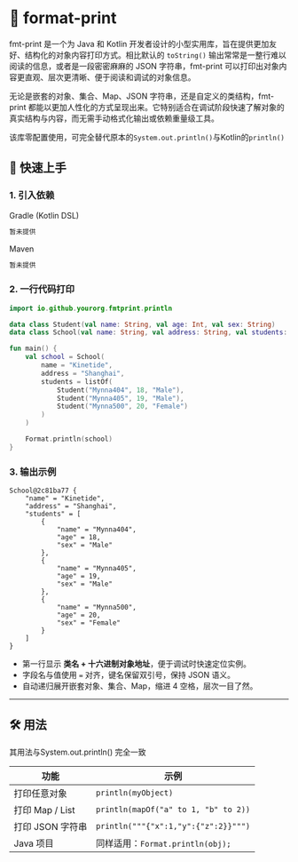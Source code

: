 # 🌿 format-print

fmt-print 是一个为 Java 和 Kotlin 开发者设计的小型实用库，旨在提供更加友好、结构化的对象内容打印方式。相比默认的 `toString()` 输出常常是一整行难以阅读的信息，或者是一段密密麻麻的 JSON 字符串，fmt-print 可以打印出对象内容更直观、层次更清晰、便于阅读和调试的对象信息。

无论是嵌套的对象、集合、Map、JSON 字符串，还是自定义的类结构，fmt-print 都能以更加人性化的方式呈现出来。它特别适合在调试阶段快速了解对象的真实结构与内容，而无需手动格式化输出或依赖重量级工具。

该库零配置使用，可完全替代原本的`System.out.println()`与Kotlin的`println()`


## 🚀 快速上手

### 1. 引入依赖

Gradle (Kotlin DSL)  
```kotlin
暂未提供
```

Maven  
```xml
暂未提供
```

### 2. 一行代码打印

```kotlin
import io.github.yourorg.fmtprint.println

data class Student(val name: String, val age: Int, val sex: String)
data class School(val name: String, val address: String, val students: List<Student>)

fun main() {
    val school = School(
        name = "Kinetide",
        address = "Shanghai",
        students = listOf(
            Student("Mynna404", 18, "Male"),
            Student("Mynna405", 19, "Male"),
            Student("Mynna500", 20, "Female")
        )
    )

    Format.println(school)
}
```

### 3. 输出示例

```
School@2c81ba77 {
    "name" = "Kinetide",
    "address" = "Shanghai",
    "students" = [
        {
            "name" = "Mynna404",
            "age" = 18,
            "sex" = "Male"
        },
        {
            "name" = "Mynna405",
            "age" = 19,
            "sex" = "Male"
        },
        {
            "name" = "Mynna500",
            "age" = 20,
            "sex" = "Female"
        }
    ]
}
```

- 第一行显示 **类名 + 十六进制对象地址**，便于调试时快速定位实例。  
- 字段名与值使用 `=` 对齐，键名保留双引号，保持 JSON 语义。  
- 自动递归展开嵌套对象、集合、Map，缩进 4 空格，层次一目了然。

---

## 🛠️ 用法
其用法与System.out.println() 完全一致

| 功能 | 示例 |
|---|---|
| 打印任意对象 | `println(myObject)` |
| 打印 Map / List | `println(mapOf("a" to 1, "b" to 2))` |
| 打印 JSON 字符串 | `println("""{"x":1,"y":{"z":2}}""")` |
| Java 项目 | 同样适用：`Format.println(obj);` |

 
